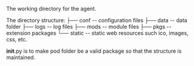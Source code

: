 The working directory for the agent.

The directory structure:
├── conf              -- configuration files
├── data              -- data folder
├── logs              -- log files
├── mods              -- module files
├── pkgs              -- extension packages
└── static            -- static web resources such ico, images, css, etc.

__init__.py is to make pod folder be a valid package so that the structure is 
maintained.